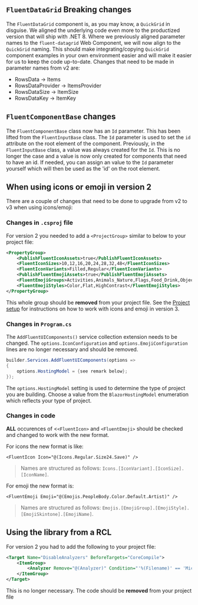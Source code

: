 ## `FluentDataGrid` Breaking changes
 The `FluentDataGrid` component is, as you may know, a `QuickGrid` in disguise. We 
 aligned the underlying code even more to the productized version that will ship with 
 .NET 8. Where we previously aligned parameter names to the `fluent-datagrid` Web 
 Component, we will now align to the `QuickGrid` naming. This should make 
 integrating/copying `QuickGrid` component examples in your own environment easier and 
 will make it easier for us to keep the code up-to-date. Changes that need to be made in parameter names from v2 are:  
* RowsData -> Items 
* RowsDataProvider -> ItemsProvider 
* RowsDataSize -> ItemSize 
* RowsDataKey -> ItemKey	

## `FluentComponentBase` changes
The `FluentComponentBase` class now has an `Id` parameter. This has been lifted from the `FluentInputBase` class. 
The `Id` parameter is used to set the `id` attribute on the root element of the component. 
Previously, in the `FluentInputBase` class, a value was always created for the `Id`. This is no longer the case and 
a value is now only created for components that need to have an id. If needed, you can assign an value to the `Id` 
parameter yourself which will then be used as the 'id' on the root element.

## When using icons or emoji in version 2
There are a couple of changes that need to be done to upgrade from v2 to v3 when using icons/emoji:

### Changes in `.csproj` file
For version 2 you needed to add a `<ProjectGroup>` similar to below to your project file:
```xml
<PropertyGroup>
	<PublishFluentIconAssets>true</PublishFluentIconAssets>
	<FluentIconSizes>10,12,16,20,24,28,32,48</FluentIconSizes>
	<FluentIconVariants>Filled,Regular</FluentIconVariants>
	<PublishFluentEmojiAssets>true</PublishFluentEmojiAssets>
	<FluentEmojiGroups>Activities,Animals_Nature,Flags,Food_Drink,Objects,People_Body,Smileys_Emotion,Symbols,Travel_Places</FluentEmojiGroups>
	<FluentEmojiStyles>Color,Flat,HighContrast</FluentEmojiStyles>
</PropertyGroup>
```
This whole group should be **removed** from your project file. See the [Project setup](https://www.fluentui-blazor.net/ProjectSetup)
for instructions on how to work with icons and emoji in version 3.

### Changes in `Program.cs`
The `AddFluentUIComponents()` service collection extension needs to be changed. 
The `options.IconConfiguration` and `options.EmojiConfiguration` lines are no longer necessary and should be removed.

```csharp
builder.Services.AddFluentUIComponents(options =>
{
    options.HostingModel = {see remark below};   
});
```

The `options.HostingModel` setting is used to determine the type of project you are building. Choose a value from the `BlazorHostingModel` enumeration which reflects your type of project.

### Changes in code
**ALL** occurences of <`<FluentIcon>` and `<FluentEmoji>` should be checked and changed to work with the new format.

For icons the new format is like:
 
```razor
<FluentIcon Icon="@(Icons.Regular.Size24.Save)" />
```

> Names are structured as follows: `Icons.[IconVariant].[IconSize].[IconName]`.

For emoji the new format is:

```razor
<FluentEmoji Emoji="@(Emojis.PeopleBody.Color.Default.Artist)" />
```

> Names are structured as follows: `Emojis.[EmojiGroup].[EmojiStyle].[EmojiSkintone].[EmojiName]`.


## Using the library from a RCL
For version 2 you had to add the following to your project file:
```xml
<Target Name="DisableAnalyzers" BeforeTargets="CoreCompile">
	<ItemGroup>
		<Analyzer Remove="@(Analyzer)" Condition="'%(Filename)' == 'Microsoft.Fast.Components.FluentUI.Configuration'" />
	</ItemGroup>
</Target>
```
This is no longer necessary. The code should be **removed** from your project file
```xml